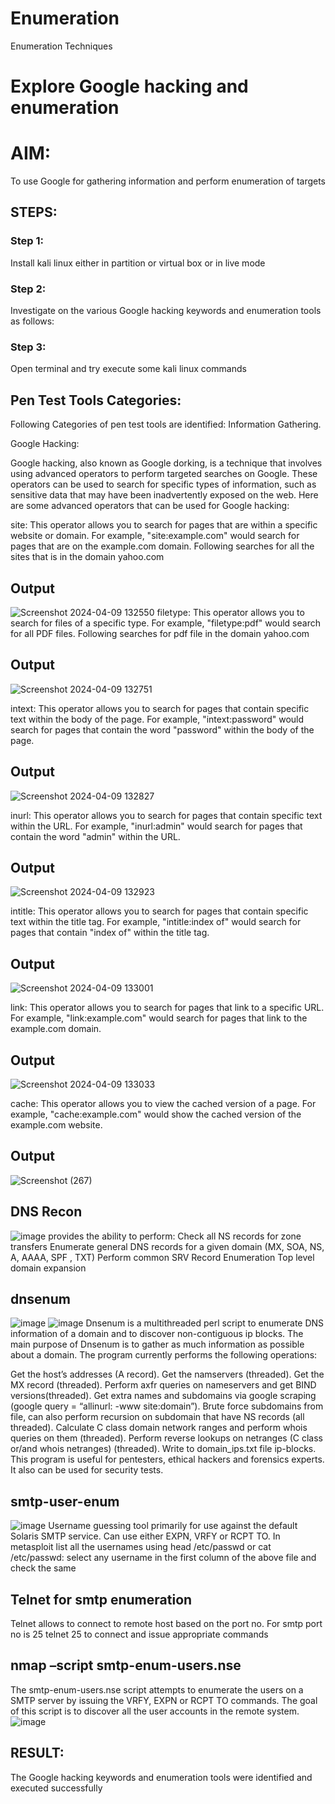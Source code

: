 # Enumeration
Enumeration Techniques

# Explore Google hacking and enumeration 

# AIM:

To use Google for gathering information and perform enumeration of targets

## STEPS:

### Step 1:

Install kali linux either in partition or virtual box or in live mode

### Step 2:

Investigate on the various Google hacking keywords and enumeration tools as follows:


### Step 3:
Open terminal and try execute some kali linux commands

## Pen Test Tools Categories:  

Following Categories of pen test tools are identified:
Information Gathering.

Google Hacking:

Google hacking, also known as Google dorking, is a technique that involves using advanced operators to perform targeted searches on Google. These operators can be used to search for specific types of information, such as sensitive data that may have been inadvertently exposed on the web. Here are some advanced operators that can be used for Google hacking:

site: This operator allows you to search for pages that are within a specific website or domain. For example, "site:example.com" would search for pages that are on the example.com domain.
Following searches for all the sites that is in the domain yahoo.com
## Output
![Screenshot 2024-04-09 132550](https://github.com/abinayasangeetha/Enumeration/assets/119393675/d9c8fa95-553d-41ba-9e83-74d68ceb1d30)
filetype: This operator allows you to search for files of a specific type. For example, "filetype:pdf" would search for all PDF files.
Following searches for pdf file in the domain yahoo.com
## Output
![Screenshot 2024-04-09 132751](https://github.com/abinayasangeetha/Enumeration/assets/119393675/e7192550-22e9-47c3-8f65-99cad8523864)

intext: This operator allows you to search for pages that contain specific text within the body of the page. For example, "intext:password" would search for pages that contain the word "password" within the body of the page.
## Output
![Screenshot 2024-04-09 132827](https://github.com/abinayasangeetha/Enumeration/assets/119393675/539574e9-72af-4aeb-9f5b-a17803f04d47)


inurl: This operator allows you to search for pages that contain specific text within the URL. For example, "inurl:admin" would search for pages that contain the word "admin" within the URL.
## Output
![Screenshot 2024-04-09 132923](https://github.com/abinayasangeetha/Enumeration/assets/119393675/bd3083ae-5c92-4a50-885a-531b0d24ea70)



intitle: This operator allows you to search for pages that contain specific text within the title tag. For example, "intitle:index of" would search for pages that contain "index of" within the title tag.
## Output
![Screenshot 2024-04-09 133001](https://github.com/abinayasangeetha/Enumeration/assets/119393675/624369bc-1f95-44a2-aa59-499b78e7d78d)

link: This operator allows you to search for pages that link to a specific URL. For example, "link:example.com" would search for pages that link to the example.com domain.
## Output
![Screenshot 2024-04-09 133033](https://github.com/abinayasangeetha/Enumeration/assets/119393675/20e2be24-261d-4678-885f-35baabf4c009)


cache: This operator allows you to view the cached version of a page. For example, "cache:example.com" would show the cached version of the example.com website.
## Output
![Screenshot (267)](https://github.com/abinayasangeetha/Enumeration/assets/119393675/bd0bbab0-98c7-467c-8fa6-3aa237c734c7)

## DNS Recon
![image](https://github.com/abinayasangeetha/Enumeration/assets/119393675/a5399e02-31b5-4399-a2b6-3af5b2e526ac)
provides the ability to perform:
Check all NS records for zone transfers
Enumerate general DNS records for a given domain (MX, SOA, NS, A, AAAA, SPF , TXT)
Perform common SRV Record Enumeration
Top level domain expansion

## dnsenum
![image](https://github.com/abinayasangeetha/Enumeration/assets/119393675/93cd8155-aabf-4b59-a70a-d3e3c265ec32)
![image](https://github.com/abinayasangeetha/Enumeration/assets/119393675/64f5f227-b5e0-406d-bcc2-aba3e38fe4a6)
Dnsenum is a multithreaded perl script to enumerate DNS information of a domain and to discover non-contiguous ip blocks. The main purpose of Dnsenum is to gather as much information as possible about a domain. The program currently performs the following operations:

Get the host’s addresses (A record).
Get the namservers (threaded).
Get the MX record (threaded).
Perform axfr queries on nameservers and get BIND versions(threaded).
Get extra names and subdomains via google scraping (google query = “allinurl: -www site:domain”).
Brute force subdomains from file, can also perform recursion on subdomain that have NS records (all threaded).
Calculate C class domain network ranges and perform whois queries on them (threaded).
Perform reverse lookups on netranges (C class or/and whois netranges) (threaded).
Write to domain_ips.txt file ip-blocks.
This program is useful for pentesters, ethical hackers and forensics experts. It also can be used for security tests.


## smtp-user-enum
![image](https://github.com/abinayasangeetha/Enumeration/assets/119393675/2dfdae60-39ef-40c0-9f9a-3fe9e61fa177)
Username guessing tool primarily for use against the default Solaris SMTP service. Can use either EXPN, VRFY or RCPT TO.
In metasploit list all the usernames using head /etc/passwd or cat /etc/passwd:
select any username in the first column of the above file and check the same
## Telnet for smtp enumeration
Telnet allows to connect to remote host based on the port no. For smtp port no is 25
telnet <host address> 25 to connect
and issue appropriate commands

## nmap –script smtp-enum-users.nse <hostname>

The smtp-enum-users.nse script attempts to enumerate the users on a SMTP server by issuing the VRFY, EXPN or RCPT TO commands. The goal of this script is to discover all the user accounts in the remote system.
![image](https://github.com/abinayasangeetha/Enumeration/assets/119393675/e4f109a4-8338-40e4-9c84-9001f89df56d)

## RESULT:
The Google hacking keywords and enumeration tools were identified and executed successfully

